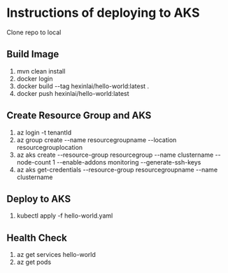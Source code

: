 # Instructions of deploying to AKS
Clone repo to local

## Build Image
1. mvn clean install
2. docker login
3. docker build --tag hexinlai/hello-world:latest .
4. docker push hexinlai/hello-world:latest

## Create Resource Group and AKS
1. az login -t tenantId
2. az group create --name resourcegroupname --location resourcegrouplocation
3. az aks create --resource-group resourcegroup --name clustername --node-count 1 --enable-addons monitoring --generate-ssh-keys
4. az aks get-credentials --resource-group resourcegroupname --name clustername

## Deploy to AKS
1. kubectl apply -f hello-world.yaml

## Health Check
1. az get services hello-world
2. az get pods
